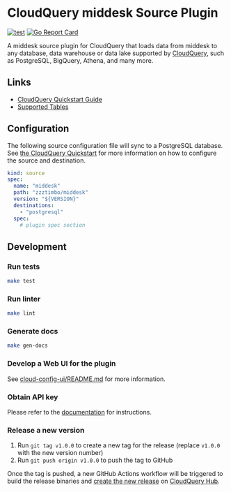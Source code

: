 # CloudQuery middesk Source Plugin

[![test](https://github.com/zzztimbo/cq-source-middesk/actions/workflows/test.yaml/badge.svg)](https://github.com/zzztimbo/cq-source-middesk/actions/workflows/test.yaml)
[![Go Report Card](https://goreportcard.com/badge/github.com/zzztimbo/cq-source-middesk)](https://goreportcard.com/report/github.com/zzztimbo/cq-source-middesk)

A middesk source plugin for CloudQuery that loads data from middesk to any database, data warehouse or data lake supported by [CloudQuery](https://www.cloudquery.io/), such as PostgreSQL, BigQuery, Athena, and many more.

## Links

 - [CloudQuery Quickstart Guide](https://www.cloudquery.io/docs/quickstart)
 - [Supported Tables](docs/tables/README.md)


## Configuration

The following source configuration file will sync to a PostgreSQL database. See [the CloudQuery Quickstart](https://www.cloudquery.io/docs/quickstart) for more information on how to configure the source and destination.

```yaml
kind: source
spec:
  name: "middesk"
  path: "zzztimbo/middesk"
  version: "${VERSION}"
  destinations:
    - "postgresql"
  spec:
    # plugin spec section
```

## Development

### Run tests

```bash
make test
```

### Run linter

```bash
make lint
```

### Generate docs

```bash
make gen-docs
```

### Develop a Web UI for the plugin

See [cloud-config-ui/README.md](cloud-config-ui/README.md) for more information.

### Obtain API key

Please refer to the [documentation](https://docs.cloudquery.io/docs/deployment/generate-api-key) for instructions.

### Release a new version

1. Run `git tag v1.0.0` to create a new tag for the release (replace `v1.0.0` with the new version number)
2. Run `git push origin v1.0.0` to push the tag to GitHub  

Once the tag is pushed, a new GitHub Actions workflow will be triggered to build the release binaries and [create the new release](https://docs.cloudquery.io/docs/developers/publishing-a-plugin-to-the-hub) on [CloudQuery Hub](https://hub.cloudquery.io).
